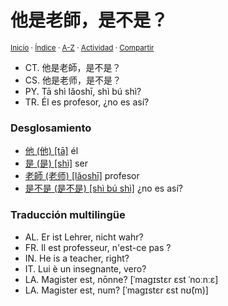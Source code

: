 # 他是老師，是不是？
<sup>[Inicio](../../../../index.md) · [Índice](../../../../indices/frases-chinas.md) · [A-Z](../../../../indices/alfabetico.md) · [Actividad](../../../../indices/actividad.md) · [Compartir](https://x.com/intent/tweet?text=%E4%BB%96%E6%98%AF%E8%80%81%E5%B8%AB%EF%BC%8C%E6%98%AF%E4%B8%8D%E6%98%AF%EF%BC%9F%20entre%20las%20Frases%20chinas%2C%20con%20traducciones%20y%20desglosamiento%0A%E2%86%92%20https%3A%2F%2Fjucardus.github.io%2Fcontenido%2Ft%2Fa%2F1%2Fta1-shi4-lao3-shi1-shi4-bu2-shi4.html%0A%0A%23frss_chns_jucardus%0A%40jucardus)</sup>

* CT. 他是老師，是不是？
* CS. 他是老师，是不是？
* PY. Tā shì lǎoshī, shì bú shì?
* TR. Él es profesor, ¿no es así?

### Desglosamiento

* [他 (他) [tā]](../../../../contenido/t/a/1/ta1-20182.md) él
* [是 (是) [shì]](../../../../contenido/s/h/i/shi4-26159.md) ser
* [老師 (老师) [lǎoshī]](../../../../contenido/l/a/o/lao3-shi1.md) profesor
* [是不是 (是不是) [shì bú shì]](../../../../contenido/s/h/i/shi4-bu2-shi4.md) ¿no es así?

### Traducción multilingüe

* AL. Er ist Lehrer, nicht wahr?
* FR. Il est professeur, n'est-ce pas ?
* IN. He is a teacher, right?
* IT. Lui è un insegnante, vero?
* LA. Magister est, nōnne? [ˈmaɡɪstɛr ɛst ˈnoːnːɛ]
* LA. Magister est, num? [ˈmaɡɪstɛr ɛst nʊ̃(m)]
